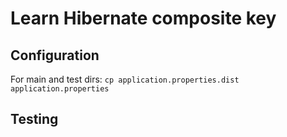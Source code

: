 # Learn Hibernate composite key

## Configuration

For main and test dirs:
`cp application.properties.dist application.properties`

## Testing
